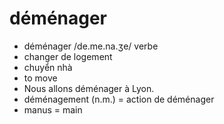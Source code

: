 
# déménager

- déménager	/de.me.na.ʒe/	verbe	
- changer de logement	
- chuyển nhà	
- to move	
- Nous allons déménager à Lyon.	
- déménagement (n.m.) = action de déménager	
- manus = main